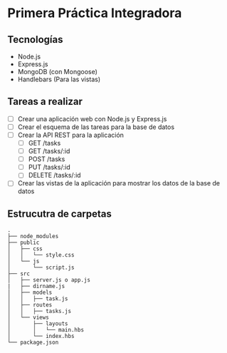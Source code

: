 # Primera Práctica Integradora

## Tecnologías

- Node.js
- Express.js
- MongoDB (con Mongoose)
- Handlebars (Para las vistas)

## Tareas a realizar

- [ ] Crear una aplicación web con Node.js y Express.js
- [ ] Crear el esquema de las tareas para la base de datos
- [ ] Crear la API REST para la aplicación
  - [ ] GET /tasks
  - [ ] GET /tasks/:id
  - [ ] POST /tasks
  - [ ] PUT /tasks/:id
  - [ ] DELETE /tasks/:id
- [ ] Crear las vistas de la aplicación para mostrar los datos de la base de datos

## Estrucutra de carpetas

```
.
├── node_modules
├── public
│   ├── css
│   │   └── style.css
│   └── js
│       └── script.js
├── src
│   ├── server.js o app.js
|   ├── dirname.js
│   ├── models
│   │   ├── task.js
│   ├── routes
│   │   ├── tasks.js
│   └── views
│       ├── layouts
│       │   └── main.hbs
│       └── index.hbs
└── package.json
```
